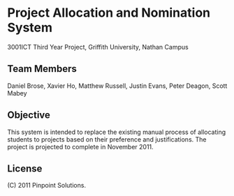 Project Allocation and Nomination System
========================================
3001ICT Third Year Project, Griffith University, Nathan Campus

Team Members
------------
Daniel Brose, Xavier Ho, Matthew Russell, Justin Evans, Peter Deagon, Scott Mabey 

Objective
---------
This system is intended to replace the existing manual process of allocating
students to projects based on their preference and justifications. The project
is projected to complete in November 2011.

License
-------
(C) 2011 Pinpoint Solutions.
